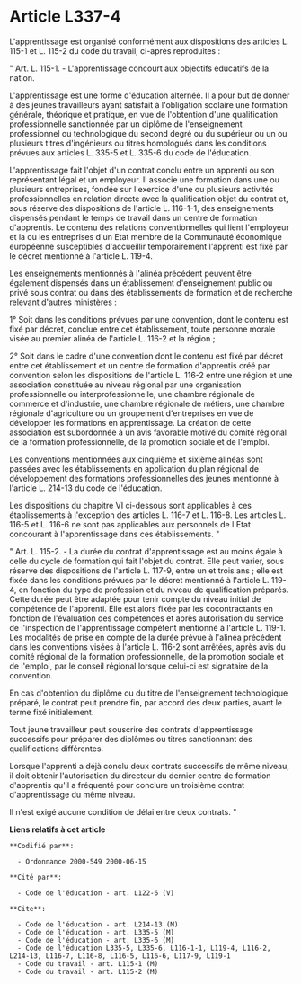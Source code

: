 # Article L337-4

L'apprentissage est organisé conformément aux dispositions des articles L. 115-1 et L. 115-2 du code du travail, ci-après
reproduites :

" Art. L. 115-1. - L'apprentissage concourt aux objectifs éducatifs de la nation.

L'apprentissage est une forme d'éducation alternée. Il a pour but de donner à des jeunes travailleurs ayant satisfait à
l'obligation scolaire une formation générale, théorique et pratique, en vue de l'obtention d'une qualification
professionnelle sanctionnée par un diplôme de l'enseignement professionnel ou technologique du second degré ou du supérieur
ou un ou plusieurs titres d'ingénieurs ou titres homologués dans les conditions prévues aux articles L. 335-5 et L. 335-6 du
code de l'éducation.

L'apprentissage fait l'objet d'un contrat conclu entre un apprenti ou son représentant légal et un employeur. Il associe une
formation dans une ou plusieurs entreprises, fondée sur l'exercice d'une ou plusieurs activités professionnelles en relation
directe avec la qualification objet du contrat et, sous réserve des dispositions de l'article L. 116-1-1, des enseignements
dispensés pendant le temps de travail dans un centre de formation d'apprentis. Le contenu des relations conventionnelles qui
lient l'employeur et la ou les entreprises d'un Etat membre de la Communauté économique européenne susceptibles d'accueillir
temporairement l'apprenti est fixé par le décret mentionné à l'article L. 119-4.

Les enseignements mentionnés à l'alinéa précédent peuvent être également dispensés dans un établissement d'enseignement
public ou privé sous contrat ou dans des établissements de formation et de recherche relevant d'autres ministères :

1° Soit dans les conditions prévues par une convention, dont le contenu est fixé par décret, conclue entre cet établissement,
toute personne morale visée au premier alinéa de l'article L. 116-2 et la région ;

2° Soit dans le cadre d'une convention dont le contenu est fixé par décret entre cet établissement et un centre de formation
d'apprentis créé par convention selon les dispositions de l'article L. 116-2 entre une région et une association constituée
au niveau régional par une organisation professionnelle ou interprofessionnelle, une chambre régionale de commerce et
d'industrie, une chambre régionale de métiers, une chambre régionale d'agriculture ou un groupement d'entreprises en vue de
développer les formations en apprentissage. La création de cette association est subordonnée à un avis favorable motivé du
comité régional de la formation professionnelle, de la promotion sociale et de l'emploi.

Les conventions mentionnées aux cinquième et sixième alinéas sont passées avec les établissements en application du plan
régional de développement des formations professionnelles des jeunes mentionné à l'article L. 214-13 du code de l'éducation.

Les dispositions du chapitre VI ci-dessous sont applicables à ces établissements à l'exception des articles L. 116-7 et L.
116-8. Les articles L. 116-5 et L. 116-6 ne sont pas applicables aux personnels de l'Etat concourant à l'apprentissage dans
ces établissements. "

" Art. L. 115-2. - La durée du contrat d'apprentissage est au moins égale à celle du cycle de formation qui fait l'objet du
contrat. Elle peut varier, sous réserve des dispositions de l'article L. 117-9, entre un et trois ans ; elle est fixée dans
les conditions prévues par le décret mentionné à l'article L. 119-4, en fonction du type de profession et du niveau de
qualification préparés. Cette durée peut être adaptée pour tenir compte du niveau initial de compétence de l'apprenti. Elle
est alors fixée par les cocontractants en fonction de l'évaluation des compétences et après autorisation du service de
l'inspection de l'apprentissage compétent mentionné à l'article L. 119-1. Les modalités de prise en compte de la durée prévue
à l'alinéa précédent dans les conventions visées à l'article L. 116-2 sont arrêtées, après avis du comité régional de la
formation professionnelle, de la promotion sociale et de l'emploi, par le conseil régional lorsque celui-ci est signataire de
la convention.

En cas d'obtention du diplôme ou du titre de l'enseignement technologique préparé, le contrat peut prendre fin, par accord
des deux parties, avant le terme fixé initialement.

Tout jeune travailleur peut souscrire des contrats d'apprentissage successifs pour préparer des diplômes ou titres
sanctionnant des qualifications différentes.

Lorsque l'apprenti a déjà conclu deux contrats successifs de même niveau, il doit obtenir l'autorisation du directeur du
dernier centre de formation d'apprentis qu'il a fréquenté pour conclure un troisième contrat d'apprentissage du même niveau.

Il n'est exigé aucune condition de délai entre deux contrats. "

**Liens relatifs à cet article**

	**Codifié par**:

	  - Ordonnance 2000-549 2000-06-15

	**Cité par**:

	  - Code de l'éducation - art. L122-6 (V)

	**Cite**:

	  - Code de l'éducation - art. L214-13 (M)
	  - Code de l'éducation - art. L335-5 (M)
	  - Code de l'éducation - art. L335-6 (M)
	  - Code de l'éducation L335-5, L335-6, L116-1-1, L119-4, L116-2, L214-13, L116-7, L116-8, L116-5, L116-6, L117-9, L119-1
	  - Code du travail - art. L115-1 (M)
	  - Code du travail - art. L115-2 (M)
